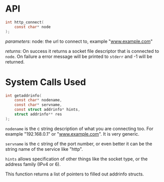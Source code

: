 # API
```c
int http_connect(
    const char* node
);
```
*parameters*:
node: the url to connect to, example "www.example.com"

*returns*:
On success it returns a socket file descriptor that is connected to `node`. On
failure a error message will be printed to `stderr` and -1 will be returned.

# System Calls Used

```c
int getaddrinfo(
    const char* nodename,
    const char* servname,
    const struct addrinfo* hints,
    struct addrinfo** res
);
```
`nodename` is the c string description of what you are connecting too. For
example "192.168.0.1" or "www.example.com". It is very generic. 

`servname` is the c string of the port number, or even better it can be the
string name of the service like "http".

`hints` allows specification of other things like the socket type, or the
address family (IPv4 or 6).

This function returns a list of pointers to filled out addrinfo structs.

